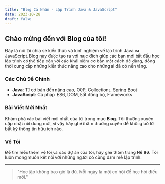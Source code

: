 ```yaml
---
title: "Blog Cá Nhân - Lập Trình Java & JavaScript"
date: 2023-10-28
draft: false
---
```


## Chào mừng đến với Blog của tôi!

Đây là nơi tôi chia sẻ kiến thức và kinh nghiệm về lập trình Java và JavaScript. Blog này được tạo ra với mục đích giúp các bạn mới bắt đầu học lập trình có thể tiếp cận với các khái niệm cơ bản một cách dễ dàng, đồng thời cung cấp những kiến thức nâng cao cho những ai đã có nền tảng.

### Các Chủ Đề Chính

- **Java**: Từ cơ bản đến nâng cao, OOP, Collections, Spring Boot
- **JavaScript**: Cú pháp, ES6, DOM, Bất đồng bộ, Frameworks

### Bài Viết Mới Nhất

Khám phá các bài viết mới nhất của tôi trong mục **Blog**. Tôi thường xuyên cập nhật nội dung mới, vì vậy hãy ghé thăm thường xuyên để không bỏ lỡ bất kỳ thông tin hữu ích nào.

### Về Tôi

Để tìm hiểu thêm về tôi và các dự án của tôi, hãy ghé thăm trang **Hồ Sơ**. Tôi luôn mong muốn kết nối với những người có cùng đam mê lập trình.

---

> "Học tập không bao giờ là đủ. Mỗi ngày là một cơ hội để học hỏi điều mới."